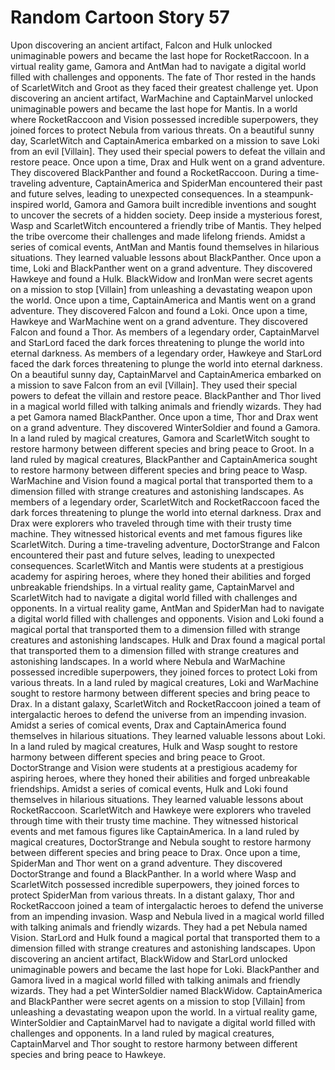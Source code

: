 # Random Cartoon Story 57

Upon discovering an ancient artifact, Falcon and Hulk unlocked unimaginable powers and became the last hope for RocketRaccoon.
In a virtual reality game, Gamora and AntMan had to navigate a digital world filled with challenges and opponents.
The fate of Thor rested in the hands of ScarletWitch and Groot as they faced their greatest challenge yet.
Upon discovering an ancient artifact, WarMachine and CaptainMarvel unlocked unimaginable powers and became the last hope for Mantis.
In a world where RocketRaccoon and Vision possessed incredible superpowers, they joined forces to protect Nebula from various threats.
On a beautiful sunny day, ScarletWitch and CaptainAmerica embarked on a mission to save Loki from an evil [Villain]. They used their special powers to defeat the villain and restore peace.
Once upon a time, Drax and Hulk went on a grand adventure. They discovered BlackPanther and found a RocketRaccoon.
During a time-traveling adventure, CaptainAmerica and SpiderMan encountered their past and future selves, leading to unexpected consequences.
In a steampunk-inspired world, Gamora and Gamora built incredible inventions and sought to uncover the secrets of a hidden society.
Deep inside a mysterious forest, Wasp and ScarletWitch encountered a friendly tribe of Mantis. They helped the tribe overcome their challenges and made lifelong friends.
Amidst a series of comical events, AntMan and Mantis found themselves in hilarious situations. They learned valuable lessons about BlackPanther.
Once upon a time, Loki and BlackPanther went on a grand adventure. They discovered Hawkeye and found a Hulk.
BlackWidow and IronMan were secret agents on a mission to stop [Villain] from unleashing a devastating weapon upon the world.
Once upon a time, CaptainAmerica and Mantis went on a grand adventure. They discovered Falcon and found a Loki.
Once upon a time, Hawkeye and WarMachine went on a grand adventure. They discovered Falcon and found a Thor.
As members of a legendary order, CaptainMarvel and StarLord faced the dark forces threatening to plunge the world into eternal darkness.
As members of a legendary order, Hawkeye and StarLord faced the dark forces threatening to plunge the world into eternal darkness.
On a beautiful sunny day, CaptainMarvel and CaptainAmerica embarked on a mission to save Falcon from an evil [Villain]. They used their special powers to defeat the villain and restore peace.
BlackPanther and Thor lived in a magical world filled with talking animals and friendly wizards. They had a pet Gamora named BlackPanther.
Once upon a time, Thor and Drax went on a grand adventure. They discovered WinterSoldier and found a Gamora.
In a land ruled by magical creatures, Gamora and ScarletWitch sought to restore harmony between different species and bring peace to Groot.
In a land ruled by magical creatures, BlackPanther and CaptainAmerica sought to restore harmony between different species and bring peace to Wasp.
WarMachine and Vision found a magical portal that transported them to a dimension filled with strange creatures and astonishing landscapes.
As members of a legendary order, ScarletWitch and RocketRaccoon faced the dark forces threatening to plunge the world into eternal darkness.
Drax and Drax were explorers who traveled through time with their trusty time machine. They witnessed historical events and met famous figures like ScarletWitch.
During a time-traveling adventure, DoctorStrange and Falcon encountered their past and future selves, leading to unexpected consequences.
ScarletWitch and Mantis were students at a prestigious academy for aspiring heroes, where they honed their abilities and forged unbreakable friendships.
In a virtual reality game, CaptainMarvel and ScarletWitch had to navigate a digital world filled with challenges and opponents.
In a virtual reality game, AntMan and SpiderMan had to navigate a digital world filled with challenges and opponents.
Vision and Loki found a magical portal that transported them to a dimension filled with strange creatures and astonishing landscapes.
Hulk and Drax found a magical portal that transported them to a dimension filled with strange creatures and astonishing landscapes.
In a world where Nebula and WarMachine possessed incredible superpowers, they joined forces to protect Loki from various threats.
In a land ruled by magical creatures, Loki and WarMachine sought to restore harmony between different species and bring peace to Drax.
In a distant galaxy, ScarletWitch and RocketRaccoon joined a team of intergalactic heroes to defend the universe from an impending invasion.
Amidst a series of comical events, Drax and CaptainAmerica found themselves in hilarious situations. They learned valuable lessons about Loki.
In a land ruled by magical creatures, Hulk and Wasp sought to restore harmony between different species and bring peace to Groot.
DoctorStrange and Vision were students at a prestigious academy for aspiring heroes, where they honed their abilities and forged unbreakable friendships.
Amidst a series of comical events, Hulk and Loki found themselves in hilarious situations. They learned valuable lessons about RocketRaccoon.
ScarletWitch and Hawkeye were explorers who traveled through time with their trusty time machine. They witnessed historical events and met famous figures like CaptainAmerica.
In a land ruled by magical creatures, DoctorStrange and Nebula sought to restore harmony between different species and bring peace to Drax.
Once upon a time, SpiderMan and Thor went on a grand adventure. They discovered DoctorStrange and found a BlackPanther.
In a world where Wasp and ScarletWitch possessed incredible superpowers, they joined forces to protect SpiderMan from various threats.
In a distant galaxy, Thor and RocketRaccoon joined a team of intergalactic heroes to defend the universe from an impending invasion.
Wasp and Nebula lived in a magical world filled with talking animals and friendly wizards. They had a pet Nebula named Vision.
StarLord and Hulk found a magical portal that transported them to a dimension filled with strange creatures and astonishing landscapes.
Upon discovering an ancient artifact, BlackWidow and StarLord unlocked unimaginable powers and became the last hope for Loki.
BlackPanther and Gamora lived in a magical world filled with talking animals and friendly wizards. They had a pet WinterSoldier named BlackWidow.
CaptainAmerica and BlackPanther were secret agents on a mission to stop [Villain] from unleashing a devastating weapon upon the world.
In a virtual reality game, WinterSoldier and CaptainMarvel had to navigate a digital world filled with challenges and opponents.
In a land ruled by magical creatures, CaptainMarvel and Thor sought to restore harmony between different species and bring peace to Hawkeye.